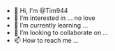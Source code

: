 - 👋 Hi, I’m @Tim944
- 👀 I’m interested in ... no love
- 🌱 I’m currently learning ...
- 💞️ I’m looking to collaborate on ...
- 📫 How to reach me ...

<!---
Tim944/Tim944 is a ✨ special ✨ repository because its `README.md` (this file) appears on your GitHub profile.
You can click the Preview link to take a look at your changes.
--->

